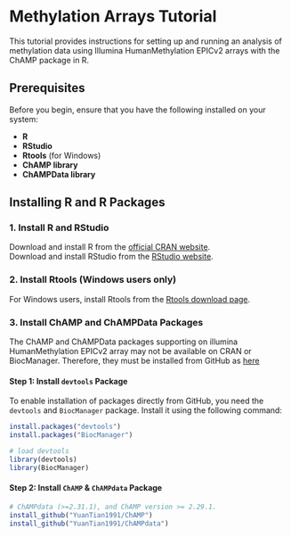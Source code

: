 # Methylation Arrays Tutorial

This tutorial provides instructions for setting up and running an analysis of methylation data using Illumina HumanMethylation EPICv2 arrays with the ChAMP package in R.

## Prerequisites

Before you begin, ensure that you have the following installed on your system:

- **R**
- **RStudio**
- **Rtools** (for Windows)
- **ChAMP library**
- **ChAMPData library**

## Installing R and R Packages

### 1. Install R and RStudio

Download and install R from the [official CRAN website](https://cran.r-project.org/).  
Download and install RStudio from the [RStudio website](https://www.rstudio.com/products/rstudio/download/).

### 2. Install Rtools (Windows users only)

For Windows users, install Rtools from the [Rtools download page](https://cran.r-project.org/bin/windows/Rtools/).

### 3. Install ChAMP and ChAMPData Packages

The ChAMP and ChAMPData packages supporting on illumina HumanMethylation EPICv2 array may not be available on CRAN or BiocManager. 
Therefore, they must be installed from GitHub as [here](https://github.com/YuanTian1991/ChAMP-DemoRun/tree/main/EPICv2/illumina_demo_data_iScan)

#### Step 1: Install `devtools` Package

To enable installation of packages directly from GitHub, you need the `devtools` and `BiocManager` package. Install it using the following command:

```r
install.packages("devtools")
install.packages("BiocManager")

# load devtools
library(devtools)
library(BiocManager)
```

#### Step 2: Install `ChAMP` & `ChAMPdata` Package
```r
# ChAMPdata (>=2.31.1), and ChAMP version >= 2.29.1. 
install_github("YuanTian1991/ChAMP")
install_github("YuanTian1991/ChAMPdata")
```
